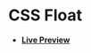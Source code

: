 # CSS Float

- [**Live Preview**](https://tahmid-sarker.github.io/Web-Starter-Kit/CSS/CSS%20Float/index.html)